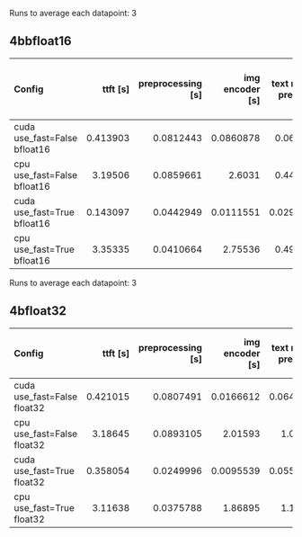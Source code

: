 Runs to average each datapoint: 3
## 4bbfloat16
| Config                       |   ttft [s] |   preprocessing [s] |   img encoder [s] |   text model prefill [s] |   preproc./ttft [%] |   img. enc. tower time [s] |   img. enc. multi-modal projector time [s] |
|:-----------------------------|-----------:|--------------------:|------------------:|-------------------------:|--------------------:|---------------------------:|-------------------------------------------:|
| cuda use_fast=False bfloat16 |   0.413903 |           0.0812443 |         0.0860878 |                0.067361  |            33.3635  |                  0.0666731 |                                 0.0194148  |
| cpu use_fast=False bfloat16  |   3.19506  |           0.0859661 |         2.6031    |                0.448093  |             2.68668 |                  2.59205   |                                 0.0110576  |
| cuda use_fast=True bfloat16  |   0.143097 |           0.0442949 |         0.0111551 |                0.0294289 |            30.8979  |                  0.010813  |                                 0.00034211 |
| cpu use_fast=True bfloat16   |   3.35335  |           0.0410664 |         2.75536   |                0.498284  |             1.24497 |                  2.74526   |                                 0.0100986  |

Runs to average each datapoint: 3
## 4bfloat32
| Config                      |   ttft [s] |   preprocessing [s] |   img encoder [s] |   text model prefill [s] |   preproc./ttft [%] |   img. enc. tower time [s] |   img. enc. multi-modal projector time [s] |
|:----------------------------|-----------:|--------------------:|------------------:|-------------------------:|--------------------:|---------------------------:|-------------------------------------------:|
| cuda use_fast=False float32 |   0.421015 |           0.0807491 |         0.0166612 |                0.0647581 |            19.1721  |                 0.0162717  |                                0.000389436 |
| cpu use_fast=False float32  |   3.18645  |           0.0893105 |         2.01593   |                1.02099   |             2.80192 |                 2.01153    |                                0.00440349  |
| cuda use_fast=True float32  |   0.358054 |           0.0249996 |         0.0095539 |                0.0554892 |             6.94858 |                 0.00917704 |                                0.000376866 |
| cpu use_fast=True float32   |   3.11638  |           0.0375788 |         1.86895   |                1.15243   |             1.21837 |                 1.85587    |                                0.0130801   |

